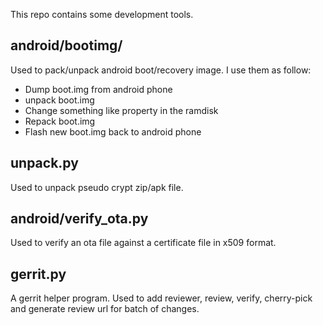 This repo contains some development tools.

## android/bootimg/

Used to pack/unpack android boot/recovery image. I use them as follow:

* Dump boot.img from android phone
* unpack boot.img
* Change something like property in the ramdisk
* Repack boot.img
* Flash new boot.img back to android phone

## unpack.py

Used to unpack pseudo crypt zip/apk file.

## android/verify\_ota.py

Used to verify an ota file against a certificate file in x509 format.

## gerrit.py

A gerrit helper program. Used to add reviewer, review, verify, cherry-pick and
generate review url for batch of changes.
